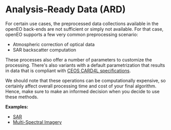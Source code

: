 # Analysis-Ready Data (ARD)

For certain use cases, the preprocessed data collections available in the openEO back-ends are not sufficient or simply not
available. For that case, openEO supports a few very common preprocessing scenario:

- Atmospheric correction of optical data
- SAR backscatter computation

These processes also offer a number of parameters to customize the processing. There's also variants with a default
parametrization that results in data that is compliant with [CEOS CARD4L specifications](https://ceos.org/ard/).

We should note that these operations can be computationally expensive, so certainly affect overall processing time and
cost of your final algorithm. Hence, make sure to make an informed decision when you decide to use these methods.

**Examples:**

* [SAR](./sar/index.md)
* [Multi-Spectral Imagery](./msi/index.md)